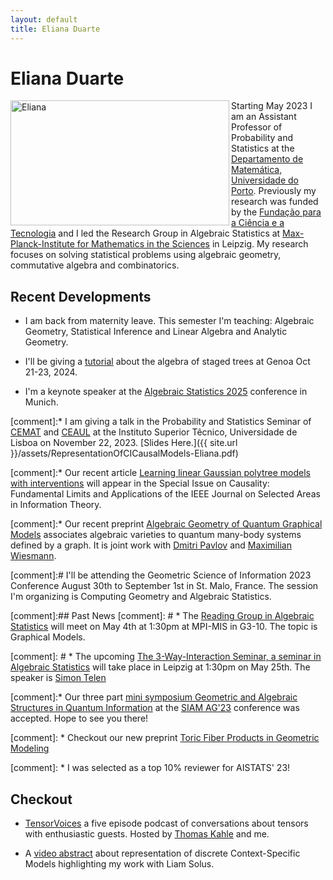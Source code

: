 ```yaml
---
layout: default
title: Eliana Duarte 
---
```


# Eliana Duarte
<img src="/assets/Eliana.jpg" alt="Eliana" align="left" style="width:350px;height:200px;">

Starting May 2023 I am an Assistant Professor of Probability and Statistics at the
[Departamento de Matemática, Universidade do Porto](https://www.cmup.pt). Previously my research was funded  by
the [Fundação para a Ciência e a Tecnologia](https://www.fct.pt)   and I 
led the Research Group in Algebraic Statistics at  [Max-Planck-Institute for Mathematics in the Sciences](https://www.mis.mpg.de) in 
Leipzig. My research focuses on solving statistical problems using algebraic geometry, commutative
algebra and combinatorics.

## Recent Developments
* I am back from maternity leave. This semester I'm teaching: Algebraic Geometry, Statistical Inference and Linear Algebra and Analytic Geometry.

* I'll be giving a [tutorial](https://stagedtrees.github.io/events/trees4cat.html) about the algebra of staged trees at Genoa Oct 21-23, 2024.

* I'm a keynote speaker at the [Algebraic Statistics 2025](https://sites.google.com/view/algstat2025/program?authuser=0) conference in Munich.

[comment]:* I am giving a talk  in the Probability and Statistics Seminar of [CEMAT](https://cemat.tecnico.ulisboa.pt/main.php) and [CEAUL](https://ceaul.org/o-centro/) at the Instituto Superior Têcnico, Universidade de Lisboa on November 22, 2023. [Slides Here.]({{ site.url }}/assets/RepresentationOfCICausalModels-Eliana.pdf)

[comment]:* Our recent article [Learning linear Gaussian polytree models with interventions](https://ieeexplore.ieee.org/document/10299801) will appear in the Special Issue on Causality: Fundamental Limits and Applications of the IEEE Journal on Selected Areas in Information Theory.

[comment]:* Our recent preprint [Algebraic Geometry of Quantum Graphical Models](https://arxiv.org/abs/2308.11538) associates algebraic varieties to quantum many-body systems defined by a graph. It is joint work with [Dmitri Pavlov](https://dmmpavlov.github.io) and [Maximilian Wiesmann](https://maximilianwiesmann.github.io).

[comment]:# I'll be attending the Geometric Science of Information 2023 Conference August 30th to September 1st in St. Malo, France. The session I'm organizing is Computing Geometry and Algebraic Statistics.

[comment]:## Past News
[comment]: # * The [Reading Group in Algebraic Statistics](https://emduart2.github.io/2023/03/15/ReadingGroupAstat.html) will meet on May 4th at 1:30pm at MPI-MIS in G3-10. The topic is Graphical Models.

[comment]: # * The upcoming  [The 3-Way-Interaction Seminar, a seminar in Algebraic Statistics](http://3-way-interaction.de) will take place in Leipzig at 1:30pm on May 25th. The speaker is [Simon Telen](https://simontelen.webnode.page)

[comment]:* Our three part [mini symposium Geometric and Algebraic Structures in Quantum Information](https://meetings.siam.org/sess/dsp_programsess.cfm?SESSIONCODE=77689)  at the [SIAM AG'23](https://www.siam.org/conferences/cm/conference/ag23?_ga=2.84031961.1391181692.1683103512-1015601264.1670088792) conference was accepted. Hope to see you there!

[comment]: * Checkout our new preprint [Toric Fiber Products in Geometric Modeling](https://arxiv.org/abs/2303.08754)

[comment]: * I was selected as a top 10% reviewer for AISTATS' 23!



## Checkout
* [TensorVoices](https://tensorvoices.de) a five episode podcast of conversations about tensors with enthusiastic guests. Hosted by 
    [Thomas Kahle](https://thomas-kahle.de) and me.

* A [video abstract](https://www.youtube.com/watch?v=CccVNRFmR1I) about representation of discrete Context-Specific Models highlighting my work with Liam Solus.